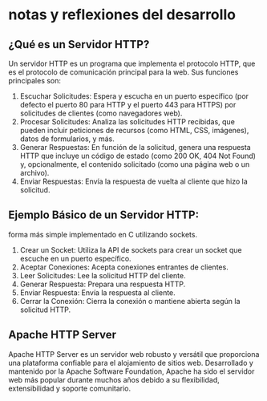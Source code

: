 # notas y reflexiones del desarrollo

## ¿Qué es un Servidor HTTP?
Un servidor HTTP es un programa que implementa el protocolo HTTP, que es el protocolo de comunicación principal para la web. Sus funciones principales son:

1. Escuchar Solicitudes: Espera y escucha en un puerto específico (por defecto el puerto 80 para HTTP y el puerto 443 para HTTPS) por solicitudes de clientes (como navegadores web).
1. Procesar Solicitudes: Analiza las solicitudes HTTP recibidas, que pueden incluir peticiones de recursos (como HTML, CSS, imágenes), datos de formularios, y más.
1. Generar Respuestas: En función de la solicitud, genera una respuesta HTTP que incluye un código de estado (como 200 OK, 404 Not Found) y, opcionalmente, el contenido solicitado (como una página web o un archivo).
1. Enviar Respuestas: Envía la respuesta de vuelta al cliente que hizo la solicitud.

## Ejemplo Básico de un Servidor HTTP:
forma más simple implementado en C utilizando sockets.

1. Crear un Socket: Utiliza la API de sockets para crear un socket que escuche en un puerto específico.
1. Aceptar Conexiones: Acepta conexiones entrantes de clientes.
1. Leer Solicitudes: Lee la solicitud HTTP del cliente.
1. Generar Respuesta: Prepara una respuesta HTTP.
1. Enviar Respuesta: Envía la respuesta al cliente.
1. Cerrar la Conexión: Cierra la conexión o mantiene abierta según la solicitud HTTP.

## Apache HTTP Server
Apache HTTP Server es un servidor web robusto y versátil que proporciona una plataforma confiable para el alojamiento de sitios web. Desarrollado y mantenido por la Apache Software Foundation, Apache ha sido el servidor web más popular durante muchos años debido a su flexibilidad, extensibilidad y soporte comunitario.
